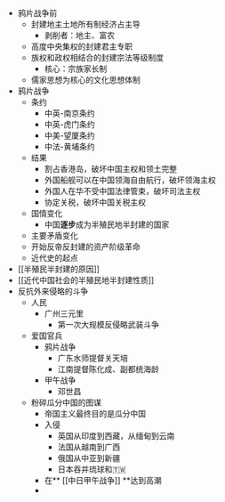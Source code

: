 - 鸦片战争前
	- 封建地主土地所有制经济占主导
		- 剥削者：地主、富农
	- 高度中央集权的封建君主专职
	- 族权和政权相结合的封建宗法等级制度
		- 核心：宗族家长制
	- 儒家思想为核心的文化思想体制
- 鸦片战争
	- 条约
		- 中英-南京条约
		- 中英-虎门条约
		- 中美-望厦条约
		- 中法-黄埔条约
	- 结果
		- 割占香港岛，破坏中国主权和领土完整
		- 外国船舰可以在中国领海自由航行，破坏领海主权
		- 外国人在华不受中国法律管束，破坏司法主权
		- 协定关税，破坏中国关税主权
	- 国情变化
		- 中国**逐步**成为半殖民地半封建的国家
	- 主要矛盾变化
	- 开始反帝反封建的资产阶级革命
	- 近代史的起点
- [[半殖民半封建的原因]]
- [[近代中国社会的半殖民地半封建性质]]
- 反抗外来侵略的斗争
	- 人民
		- 广州三元里
			- 第一次大规模反侵略武装斗争
	- 爱国官兵
		- 鸦片战争
			- 广东水师提督关天培
			- 江南提督陈化成、副都统海龄
		- 甲午战争
			- 邓世昌
	- 粉碎瓜分中国的图谋
		- 帝国主义最终目的是瓜分中国
		- 入侵
			- 英国从印度到西藏，从缅甸到云南
			- 法国从越南到广西
			- 俄国从中亚到新疆
			- 日本吞并琉球和🇹🇼
		- 在** [[中日甲午战争]] **达到高潮
		-